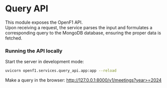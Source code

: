 # Query API

This module exposes the OpenF1 API.<br />
Upon receiving a request, the service parses the input and formulates a corresponding
query to the MongoDB database, ensuring the proper data is fetched.

### Running the API locally

Start the server in development mode:

```bash
uvicorn openf1.services.query_api.app:app --reload
```

Make a query in the browser: http://127.0.0.1:8000/v1/meetings?year>=2024
